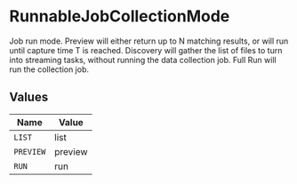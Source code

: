 # RunnableJobCollectionMode

Job run mode. Preview will either return up to N matching results, or will run until capture time T is reached. Discovery will gather the list of files to turn into streaming tasks, without running the data collection job. Full Run will run the collection job.


## Values

| Name      | Value     |
| --------- | --------- |
| `LIST`    | list      |
| `PREVIEW` | preview   |
| `RUN`     | run       |
